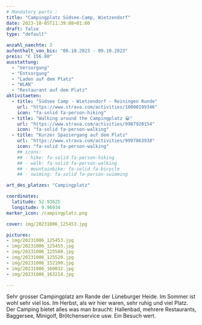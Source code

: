 ```yaml
---
# Mandatory parts :
title: "Campingplatz Südsee-Camp, Wietzendorf"
date: 2023-10-05T11:39:08+01:00
draft: false
type: "default"

anzahl_naechte: 3
aufenthalt_von_bis: "06.10.2023 - 09.10.2023"
preis: "€ 156.00"
ausstattung:
  - "Versorgung"
  - "Entsorgung"
  - "Laden auf dem Platz"
  - "WLAN"
  - "Restaurant auf dem Platz"
aktivitaeten:
  - title: "Südsee Camp - Wietzendorf - Reiningen Runde"
    url: "https://www.strava.com/activities/10000199346"
    icon: "fa-solid fa-person-hiking"
  - title: "Walking around the Campingplatz 😀"
    url: "https://www.strava.com/activities/9987920154"
    icon: "fa-solid fa-person-walking"
  - title: "Kurzer Spaziergang auf dem Platz"
    url: "https://www.strava.com/activities/9997863938"
    icon: "fa-solid fa-person-walking"
    ## icons:
    ## - hike: fa-solid fa-person-hiking
    ## - walk: fa-solid fa-person-walking
    ## - mountainbike: fa-solid fa-bicycle
    ## - swiming: fa-solid fa-person-swimming

art_des_platzes: "Campingplatz"

coordinates:
  latitude: 52.93625
  longitude: 9.96934
marker_icon: /campingplatz.png

cover: img/20231006_125453.jpg

pictures: 
- img/20231006_125453.jpg
- img/20231006_125455.jpg
- img/20231006_125508.jpg
- img/20231006_125520.jpg
- img/20231006_152100.jpg
- img/20231006_160032.jpg
- img/20231006_163214.jpg

---
```

Sehr grosser Campingplatz am Rande der Lüneburger Heide. Im Sommer ist wohl sehr viel los. Im Herbst, als wir hier waren, sehr ruhig und viel Platz. Der Camping bietet alles was man braucht: Hallenbad, mehrere Restaurants, Baggersee, Minigolf, Brötchenservice usw. Ein Besuch wert.